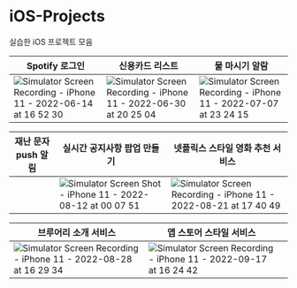 # iOS-Projects
실습한 iOS 프로젝트 모음

|Spotify 로그인| 신용카드 리스트 | 물 마시기 알람 |
| ---- | ---- | ---- |
|![Simulator Screen Recording - iPhone 11 - 2022-06-14 at 16 52 30](https://user-images.githubusercontent.com/65601189/173523810-ffbcb721-be92-4005-b02c-bcaaa17047c9.gif)| ![Simulator Screen Recording - iPhone 11 - 2022-06-30 at 20 25 04](https://user-images.githubusercontent.com/65601189/176665950-19ea42be-d47a-4fd3-bb4a-86a3d410bb1e.gif)| ![Simulator Screen Recording - iPhone 11 - 2022-07-07 at 23 24 15](https://user-images.githubusercontent.com/65601189/177797589-33c4a53b-84f3-4db0-8341-b61c9154f3da.gif)|

|재난 문자 push 알림 | 실시간 공지사항 팝업 만들기 | 넷플릭스 스타일 영화 추천 서비스 |
| ---- | ---- | ---- |
| | ![Simulator Screen Shot - iPhone 11 - 2022-08-12 at 00 07 51](https://user-images.githubusercontent.com/65601189/185290290-48089091-15e9-4bd8-ab0b-95e43b4abd30.png)| ![Simulator Screen Recording - iPhone 11 - 2022-08-21 at 17 40 49](https://user-images.githubusercontent.com/65601189/186073116-5ec4ecf1-db89-4247-a6fa-a36f535b6dfb.gif) |

|브루어리 소개 서비스| 앱 스토어 스타일 서비스 | |
| ---- | ---- | ---- |
|![Simulator Screen Recording - iPhone 11 - 2022-08-28 at 16 29 34](https://user-images.githubusercontent.com/65601189/187063273-1d808584-f6bb-47a7-828f-a3b885640696.gif) | ![Simulator Screen Recording - iPhone 11 - 2022-09-17 at 16 24 42](https://user-images.githubusercontent.com/65601189/190845770-e78dc4f4-71f8-400d-a700-5f1478e20f79.gif) | |

